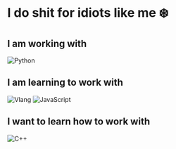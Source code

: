 # I do shit for idiots like me ❄️

## I am working with

![Python](https://img.shields.io/badge/-Python-3572A5?logo=python&logoColor=white&style=for-the-badge)

## I am learning to work with

![Vlang](https://img.shields.io/badge/-Vlang-4f87c4?logo=V&logoColor=white&style=for-the-badge)
![JavaScript](https://img.shields.io/badge/-JavaScript-f1e05a?logo=Javascript&logoColor=black&style=for-the-badge)

## I want to learn how to work with

![C++](https://img.shields.io/badge/-C++-f34b7d?logo=Cplusplus&logoColor=white&style=for-the-badge) 
